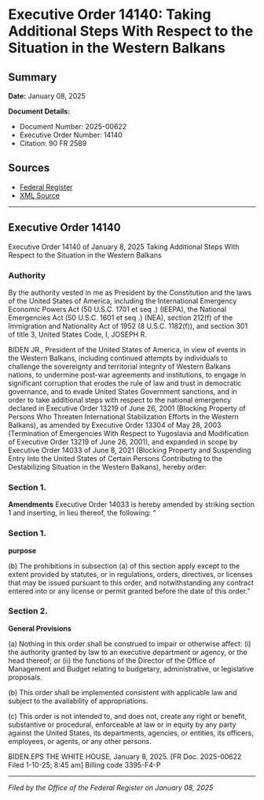 # Executive Order 14140: Taking Additional Steps With Respect to the Situation in the Western Balkans

## Summary

**Date:** January 08, 2025

**Document Details:**
- Document Number: 2025-00622
- Executive Order Number: 14140
- Citation: 90 FR 2589

## Sources
- [Federal Register](https://www.federalregister.gov/documents/2025/01/13/2025-00622/taking-additional-steps-with-respect-to-the-situation-in-the-western-balkans)
- [XML Source](https://www.federalregister.gov/documents/full_text/xml/2025/01/13/2025-00622.xml)

---

## Executive Order 14140

Executive Order 14140 of January 8, 2025
Taking Additional Steps With Respect to the Situation in the Western Balkans
### Authority

By the authority vested in me as President by the Constitution and the laws of the United States of America, including the International Emergency Economic Powers Act (50 U.S.C. 1701 
et seq
.) (IEEPA), the National Emergencies Act (50 U.S.C. 1601 
et seq
.) (NEA), section 212(f) of the Immigration and Nationality Act of 1952 (8 U.S.C. 1182(f)), and section 301 of title 3, United States Code,
I, JOSEPH R.

BIDEN JR., President of the United States of America, in view of events in the Western Balkans, including continued attempts by individuals to challenge the sovereignty and territorial integrity of Western Balkans nations, to undermine post-war agreements and institutions, to engage in significant corruption that erodes the rule of law and trust in democratic governance, and to evade United States Government sanctions, and in order to take additional steps with respect to the national emergency declared in Executive Order 13219 of June 26, 2001 (Blocking Property of Persons Who Threaten International Stabilization Efforts in the Western Balkans), as amended by Executive Order 13304 of May 28, 2003 (Termination of Emergencies With Respect to Yugoslavia and Modification of Executive Order 13219 of June 26, 2001), and expanded in scope by Executive Order 14033 of June 8, 2021 (Blocking Property and Suspending Entry Into the United States of Certain Persons Contributing to the Destabilizing Situation in the Western Balkans), hereby order:
### Section 1.

**Amendments**
 Executive Order 14033 is hereby amended by striking section 1 and inserting, in lieu thereof, the following:
“
### Section 1.

**purpose**

(b) The prohibitions in subsection (a) of this section apply except to the extent provided by statutes, or in regulations, orders, directives, or licenses that may be issued pursuant to this order, and notwithstanding any contract entered into or any license or permit granted before the date of this order.”
### Section 2.

**General Provisions**

(a) Nothing in this order shall be construed to impair or otherwise affect: 
    (i) the authority granted by law to an executive department or agency, or the head thereof; or 
    (ii) the functions of the Director of the Office of Management and Budget relating to budgetary, administrative, or legislative proposals. 

(b) This order shall be implemented consistent with applicable law and subject to the availability of appropriations. 

(c) This order is not intended to, and does not, create any right or benefit, substantive or procedural, enforceable at law or in equity by any party against the United States, its departments, agencies, or entities, its officers, employees, or agents, or any other persons.

BIDEN.EPS
THE WHITE HOUSE,
January 8, 2025.
[FR Doc. 2025-00622
Filed 1-10-25; 8:45 am] 
Billing code 3395-F4-P

---

*Filed by the Office of the Federal Register on January 08, 2025*
